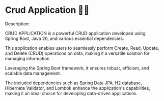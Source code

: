 # Crud Application 🧑‍💻
Description:

CRUD APPLICATION is a powerful CRUD application developed using Spring Boot, Java 20, and various essential dependencies. 

This application enables users to seamlessly perform Create, Read, Update, and Delete (CRUD) operations on data, making it a versatile solution for managing information. 

Leveraging the Spring Boot framework, it ensures robust, efficient, and scalable data management. 

The included dependencies such as Spring Data JPA, H2 database, Hibernate Validator, and Lombok enhance the application's capabilities, making it an ideal choice for developing data-driven applications.
